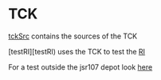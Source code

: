 # TCK

[tckSrc](tckSrc) contains the sources of the TCK

[testRI][testRI) uses the TCK to test the [RI](../RI)

For a test outside the jsr107 depot look [here](https://github.com/yannis666/AcmeCache/)